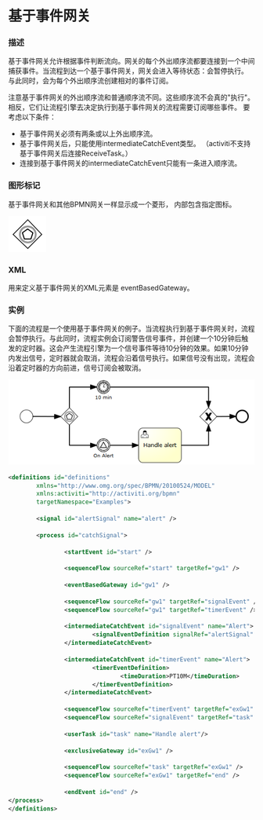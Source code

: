 # 基于事件网关

### 描述

基于事件网关允许根据事件判断流向。网关的每个外出顺序流都要连接到一个中间捕获事件。当流程到达一个基于事件网关，网关会进入等待状态：会暂停执行。 与此同时，会为每个外出顺序流创建相对的事件订阅。

注意基于事件网关的外出顺序流和普通顺序流不同。这些顺序流不会真的"执行"。相反，它们让流程引擎去决定执行到基于事件网关的流程需要订阅哪些事件。 要考虑以下条件：

* 基于事件网关必须有两条或以上外出顺序流。
* 基于事件网关后，只能使用intermediateCatchEvent类型。 （activiti不支持基于事件网关后连接ReceiveTask。）
* 连接到基于事件网关的intermediateCatchEvent只能有一条进入顺序流。

### 图形标记

基于事件网关和其他BPMN网关一样显示成一个菱形， 内部包含指定图标。

[![基于事件网关](./images/bpmn.event.based.gateway.notation.png)](./images/bpmn.event.based.gateway.notation.png)

### XML

用来定义基于事件网关的XML元素是 eventBasedGateway。

### 实例

下面的流程是一个使用基于事件网关的例子。当流程执行到基于事件网关时，流程会暂停执行。与此同时，流程实例会订阅警告信号事件，并创建一个10分钟后触发的定时器。这会产生流程引擎为一个信号事件等待10分钟的效果。如果10分钟内发出信号，定时器就会取消，流程会沿着信号执行。如果信号没有出现，流程会沿着定时器的方向前进，信号订阅会被取消。

[![基于事件example](./images/bpmn.event.based.gateway.example.png)](./images/bpmn.event.based.gateway.example.png)

```xml
<definitions id="definitions"
        xmlns="http://www.omg.org/spec/BPMN/20100524/MODEL"
        xmlns:activiti="http://activiti.org/bpmn"
        targetNamespace="Examples">

        <signal id="alertSignal" name="alert" />

        <process id="catchSignal">

                <startEvent id="start" />

                <sequenceFlow sourceRef="start" targetRef="gw1" />

                <eventBasedGateway id="gw1" />

                <sequenceFlow sourceRef="gw1" targetRef="signalEvent" />
                <sequenceFlow sourceRef="gw1" targetRef="timerEvent" />

                <intermediateCatchEvent id="signalEvent" name="Alert">
                        <signalEventDefinition signalRef="alertSignal" />
                </intermediateCatchEvent>

                <intermediateCatchEvent id="timerEvent" name="Alert">
                        <timerEventDefinition>
                                <timeDuration>PT10M</timeDuration>
                        </timerEventDefinition>
                </intermediateCatchEvent>

                <sequenceFlow sourceRef="timerEvent" targetRef="exGw1" />
                <sequenceFlow sourceRef="signalEvent" targetRef="task" />

                <userTask id="task" name="Handle alert"/>

                <exclusiveGateway id="exGw1" />

                <sequenceFlow sourceRef="task" targetRef="exGw1" />
                <sequenceFlow sourceRef="exGw1" targetRef="end" />

                <endEvent id="end" />
</process>
</definitions>
```